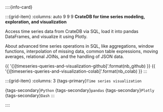 ::::{info-card}

:::{grid-item}
:columns: auto 9 9 9
**CrateDB for time series modeling, exploration, and visualization**

Access time series data from CrateDB via SQL, load it into pandas DataFrames,
and visualize it using Plotly.

About advanced time series operations in SQL, like aggregations, window
functions, interpolation of missing data, common table expressions, moving
averages, relational JOINs, and the handling of JSON data.

{{ '{}[timeseries-queries-and-visualization-github]'.format(nb_github) }} {{ '{}[timeseries-queries-and-visualization-colab]'.format(nb_colab) }}
:::

:::{grid-item}
:columns: 3
{tags-primary}`Time series visualization`

{tags-secondary}`Python`
{tags-secondary}`pandas`
{tags-secondary}`Plotly`
{tags-secondary}`Dash`
:::

::::
